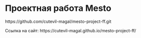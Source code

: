 # Проектная работа Mesto
<p>https://github.com/cutevil-magal/mesto-project-ff.git</p>
<p>Ссылка на сайт: https://cutevil-magal.github.io/mesto-project-ff/</p>

